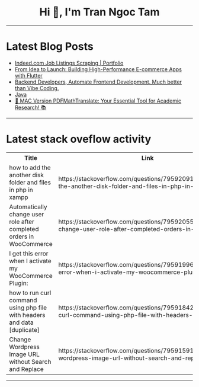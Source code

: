 <h1 align="center">Hi 👋, I'm Tran Ngoc Tam</h1>

---

# Latest Blog Posts 
<!-- BLOG-POST-LIST:START -->
- [Indeed.com Job Listings Scraping | Portfolio](https://dev.to/portfolio/indeedcom-job-listings-scraping-portfolio-5111)
- [From Idea to Launch: Building High-Performance E-commerce Apps with Flutter](https://dev.to/ameliaswank/from-idea-to-launch-building-high-performance-e-commerce-apps-with-flutter-2hch)
- [Backend Developers, Automate Frontend Development. Much better than Vibe Coding.](https://dev.to/samchon/backend-developers-automate-frontend-development-much-better-than-vibe-coding-53ag)
- [Java](https://dev.to/amisrhiroualid94/java-2k6a)
- [🚀 MAC Version PDFMathTranslate: Your Essential Tool for Academic Research! 📚](https://dev.to/localfaceswap/mac-version-pdfmathtranslate-your-essential-tool-for-academic-research-4j6o)
<!-- BLOG-POST-LIST:END -->

---

# Latest stack oveflow activity
<table>
  <tr><th>Title</th><th>Link</th></tr>
  <!-- STACKOVERFLOW:START --><tr><td>how to add the another disk folder and files in php in xampp</td><td>https://stackoverflow.com/questions/79592091/how-to-add-the-another-disk-folder-and-files-in-php-in-xampp</td></tr><tr><td>Automatically change user role after completed orders in WooCommerce</td><td>https://stackoverflow.com/questions/79592055/automatically-change-user-role-after-completed-orders-in-woocommerce</td></tr><tr><td>I get this error when I activate my WooCommerce Plugin:</td><td>https://stackoverflow.com/questions/79591996/i-get-this-error-when-i-activate-my-woocommerce-plugin</td></tr><tr><td>how to run curl command using php file with headers and data [duplicate]</td><td>https://stackoverflow.com/questions/79591842/how-to-run-curl-command-using-php-file-with-headers-and-data</td></tr><tr><td>Change Wordpress Image URL without Search and Replace</td><td>https://stackoverflow.com/questions/79591591/change-wordpress-image-url-without-search-and-replace</td></tr><!-- STACKOVERFLOW:END -->
</table>

---


